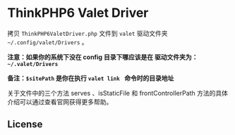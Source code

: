 
# ThinkPHP6 Valet Driver

拷贝 `ThinkPHP6ValetDriver.php` 文件到 `valet` 驱动文件夹 `~/.config/valet/Drivers` 。

**注意：如果你的系统下没在 config 目录下哪应该是在 驱动文件夹为：`~/.valet/Drivers`**

**备注：`$sitePath` 是你在执行 `valet link ` 命令时的目录地址**

关于文件中的三个方法 serves 、isStaticFile 和 frontControllerPath 方法的具体介绍可以通过查看官网获得更多帮助。
## License
